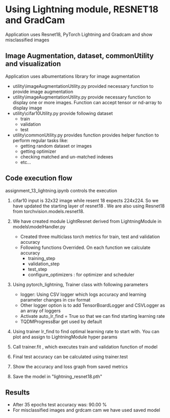 # Using Lightning module, RESNET18 and GradCam

Application uses Resnet18, PyTorch Lightning and Gradcam and show  misclassified images

## Image Augmentation, dataset, commonUtility and visualization
Application uses albumentations library for image augmentation

- utility\imageAugmentationUtility.py provided necessary function to provide image augmentation
- utility\imageAugmentationUtility.py provide necessary function to display one or more images. Function can accept tensor or nd-array to display image
- utility\cifar10Utility.py provide following dataset 
    - train
    - validation 
    - test
- utility\commonUtility.py provides function provides helper function to perform regular tasks like:
    - getting random dataset or images 
    - getting optimizer
    - checking matched and un-matched indexes
    - etc...

## Code execution flow

assignment_13_lightning.ipynb controls the execution 

1. cifar10 input is 32x32 image while resent 18 expects 224x224. So we have updated the starting layer of resnet18 . We are also using Resnet18 from torchvision.models.resnet18. 
2. We have created module LightResnet derived from LightningModule in models\modelHandler.py
    - Created three multiclass torch metrics for train, test and validation accuracy
    - Following functions Overrided. On each function we calculate accuracy
        - training_step
        - validation_step
        - test_step
        - configure_optimizers : for optimizer and scheduler

3. Using pytorch_lightning, Trainer class with following parameters 
    - logger: Using CSV logger which logs accuracy and learning parameter changes in csv format
    - Other logger option is to add TensorBoardLogger and CSVLogger as an array of loggers
    - Activate auto_lr_find = True so that we can find starting learning rate
    - TQDMProgressBar get used by default

4. Using trainer lr_find to find optimal learning rate to start with. You can plot and assign to LightningModule hyper params
5. Call trainer.fit , which executes train and validation function of model
6. Final test accuracy can be calculated using trainer.test
7. Show the accuracy and loss graph from saved metrics 
8. Save the model in "lightning_resnet18.pth"



## Results 

- After 35 epochs test accuracy was: 90.00 %
- For misclassified images and grdcam cam we have used saved model

